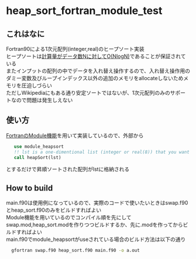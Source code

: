 # heap_sort_fortran_module_test

## これはなに
Fortran90による1次元配列(integer,real)のヒープソート実装  
ヒープソートは[計算量がデータ数Nに対してO(NlogN)](https://ja.wikipedia.org/wiki/%E3%83%92%E3%83%BC%E3%83%97%E3%82%BD%E3%83%BC%E3%83%88)であることが保証されている  
またインプットの配列の中でデータを入れ替え操作するので、入れ替え操作用のダミー変数及びループインデックス以外の追加のメモリをallocateしないためメモリを圧迫しづらい  
ただしWikipediaにもある通り安定ソートではないが、1次元配列のみのサポートなので問題は発生しえない  

## 使い方
[FortranのModule機能](https://amanotk.github.io/fortran-resume-public/chap09.html)を用いて実装しているので、外部から

```fortran
   use module_heapsort
   !! lst is a one-dimentional list (integer or real(8)) that you want to sort.
   call heapSort(lst)
```

とするだけで昇順ソートされた配列がlstに格納される

## How to build  
main.f90は使用例になっているので、実際のコードで使いたいときはswap.f90とheap_sort.f90のみをビルドすればよい  
Module機能を用いているのでコンパイル順を先にしてswap.mod,heap_sort.modを作りつつビルドするか、先に.modを作ってからビルドすればよい  
main.f90でmodule_heapsortがuseされている場合のビルド方法は以下の通り

```sh
  gfortran swap.f90 heap_sort.f90 main.f90 -o a.out
```
